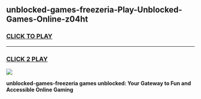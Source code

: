
## unblocked-games-freezeria-Play-Unblocked-Games-Online-z04ht
<h3>
<a href="https://premium76.site?title=unblocked-games-freezeria&ref=24A">CLICK TO PLAY</a></h3>
<hr>

<h3>
<a href="https://premium76.site?title=unblocked-games-freezeria&ref=24A">CLICK 2 PLAY</a>
  
</h3>

<a href="https://premium76.site?title=unblocked-games-freezeria&ref=24A"><img src="https://clearcache.store/games.png"></a>


**unblocked-games-freezeria games unblocked: Your Gateway to Fun and Accessible Online Gaming**
